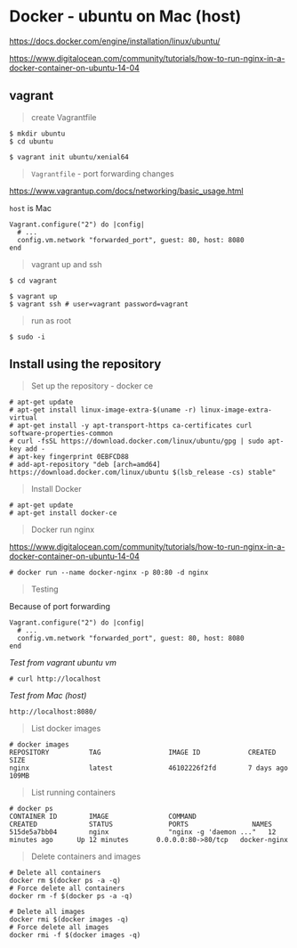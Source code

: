 # Docker - ubuntu on Mac (host)

https://docs.docker.com/engine/installation/linux/ubuntu/

https://www.digitalocean.com/community/tutorials/how-to-run-nginx-in-a-docker-container-on-ubuntu-14-04

## vagrant

> create Vagrantfile

```
$ mkdir ubuntu
$ cd ubuntu

$ vagrant init ubuntu/xenial64
```

> `Vagrantfile` - port forwarding changes

https://www.vagrantup.com/docs/networking/basic_usage.html

`host` is Mac

```
Vagrant.configure("2") do |config|
  # ...
  config.vm.network "forwarded_port", guest: 80, host: 8080
end
```

> vagrant up and ssh

```
$ cd vagrant

$ vagrant up
$ vagrant ssh # user=vagrant password=vagrant
```

> run as root

```
$ sudo -i
```

## Install using the repository

> Set up the repository - docker ce

```
# apt-get update
# apt-get install linux-image-extra-$(uname -r) linux-image-extra-virtual
# apt-get install -y apt-transport-https ca-certificates curl software-properties-common
# curl -fsSL https://download.docker.com/linux/ubuntu/gpg | sudo apt-key add -
# apt-key fingerprint 0EBFCD88
# add-apt-repository "deb [arch=amd64] https://download.docker.com/linux/ubuntu $(lsb_release -cs) stable"
```

> Install Docker

```
# apt-get update
# apt-get install docker-ce
```

> Docker run nginx

https://www.digitalocean.com/community/tutorials/how-to-run-nginx-in-a-docker-container-on-ubuntu-14-04

```
# docker run --name docker-nginx -p 80:80 -d nginx
```

> Testing

Because of port forwarding

```
Vagrant.configure("2") do |config|
  # ...
  config.vm.network "forwarded_port", guest: 80, host: 8080
end
```

*Test from vagrant ubuntu vm*

```
# curl http://localhost
```

*Test from Mac (host)*

```
http://localhost:8080/
```

> List docker images

```
# docker images
REPOSITORY          TAG                 IMAGE ID            CREATED             SIZE
nginx               latest              46102226f2fd        7 days ago          109MB
```

> List running containers

```
# docker ps
CONTAINER ID        IMAGE               COMMAND                  CREATED             STATUS              PORTS                NAMES
515de5a7bb04        nginx               "nginx -g 'daemon ..."   12 minutes ago      Up 12 minutes       0.0.0.0:80->80/tcp   docker-nginx
```

> Delete containers and images

```
# Delete all containers
docker rm $(docker ps -a -q)
# Force delete all containers
docker rm -f $(docker ps -a -q)

# Delete all images
docker rmi $(docker images -q)
# Force delete all images
docker rmi -f $(docker images -q)
```